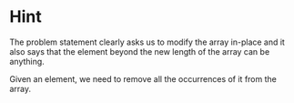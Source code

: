 # Hint

The problem statement clearly asks us to modify the array in-place
and it also says that the element beyond the new length of the array can be anything.

Given an element, we need to remove all the occurrences of it from the array.